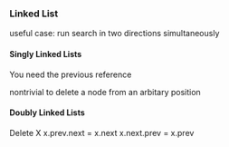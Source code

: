 ### Linked List
useful case: run search in two directions simultaneously

#### Singly Linked Lists
You need the previous reference

nontrivial to delete a node from an arbitary position

#### Doubly Linked Lists

Delete X
x.prev.next = x.next
x.next.prev = x.prev
